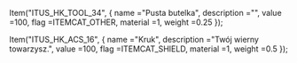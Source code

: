 
Item("ITUS_HK_TOOL_34", {
    name ="Pusta butelka",
    description ="",
    value =100,
    flag =ITEMCAT_OTHER,
    material =1,
    weight =0.25
});

Item("ITUS_HK_ACS_16", {
    name ="Kruk",
    description ="Twój wierny towarzysz.",
    value =100,
    flag =ITEMCAT_SHIELD,
    material =1,
    weight =0.5
});
